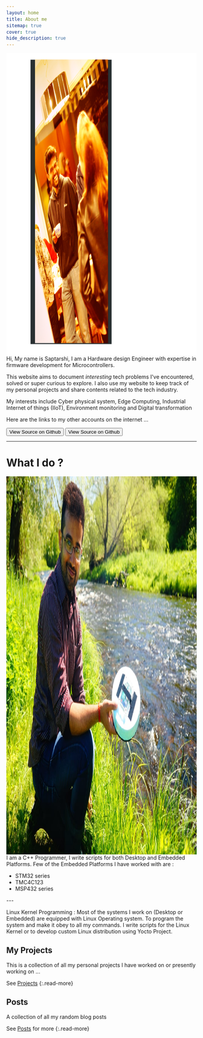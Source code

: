 ```yaml
---
layout: home
title: About me
sitemap: true
cover: true
hide_description: true
---
```



<html>
<img src="/images/about_frame.png" alt="Name tags of attended MUN conferences" align="right" width="670" height ="800" />



</html>





<p>Hi, My name is Saptarshi, I am a Hardware design Engineer with expertise in firmware development for Microcontrollers. 

This website aims to document *interesting* tech problems I've
encountered, solved or super curious to explore. I also use my website to keep track of my personal projects and share contents related to the tech industry. </p>
<p>

My interests include Cyber physical system, Edge Computing, Industrial Internet of things (IIoT), Environment monitoring and Digital transformation</p>

<p> Here are the links to my other accounts on the internet ... </p>

<button class="btn btn-sm btn-primary" onclick=" window.open('https://github.com/TsekNet/PowerShell-Profile','_blank')" value="View Source on Github">
  <small class="icon-github"></small> View Source on Github
</button>

<button class="btn btn-sm btn-primary" onclick=" window.open('https://github.com/TsekNet/PowerShell-Profile','_blank')" value="View Source on Github">
  <small class="icon-linkedin"></small> View Source on Github
</button>





---
# What I do ?


<html>
<head>
<title>Font Awesome Icons</title>
<meta name="viewport" content="width=device-width, initial-scale=1">
<link rel="stylesheet" href="https://cdnjs.cloudflare.com/ajax/libs/font-awesome/4.7.0/css/font-awesome.min.css">
</head>
<body>
<img src="/images/Image_lake.jpeg" alt="just my pic" align="right"  width="600" height ="1000" />
<i class="fa fa-microchip fa-2x fa-pull-left fa-border" style="color: #4FB1BA
;"></i>
I am a C++ Programmer, I write scripts for both Desktop and Embedded Platforms. Few of the Embedded Platforms I have worked with are :
<ul>
<li> STM32 series </li> 
<li> TMC4C123 </li> 
<li> MSP432 series </li>
</ul>
</body>
</html>
---

<html>
<head>
<title>Font Awesome Icons</title>
<meta name="viewport" content="width=device-width, initial-scale=1">
<link rel="stylesheet" href="https://cdnjs.cloudflare.com/ajax/libs/font-awesome/4.7.0/css/font-awesome.min.css">
</head>
<body>

<i class="fa fa-linux fa-2x fa-pull-left fa-border" style="color: #4FB1BA
;"></i>
 Linux Kernel Programming : Most of the systems I work on (Desktop or Embedded) are equipped with Linux Operating system. To program the system and make it obey to all my commands. I write scripts for the Linux Kernel or to develop custom Linux distribution using Yocto Project. 
 

</body>
</html>

## My Projects 
This is a collection of all my personal projects I have worked on or presently working on ...
<!--projects-->
See [Projects](/projects/)
{:.read-more}



## Posts
A collection of all my random blog posts 
<!--posts-->

See [Posts](/posts/) for more
{:.read-more}
